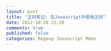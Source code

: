 ```yaml
---
layout: post
title: "正则笔记: 在Javascript中使用正则"
date: 2012-10-28 22:20
comments: true
published: false
categories: Regexp Javascript Memo
---
```



